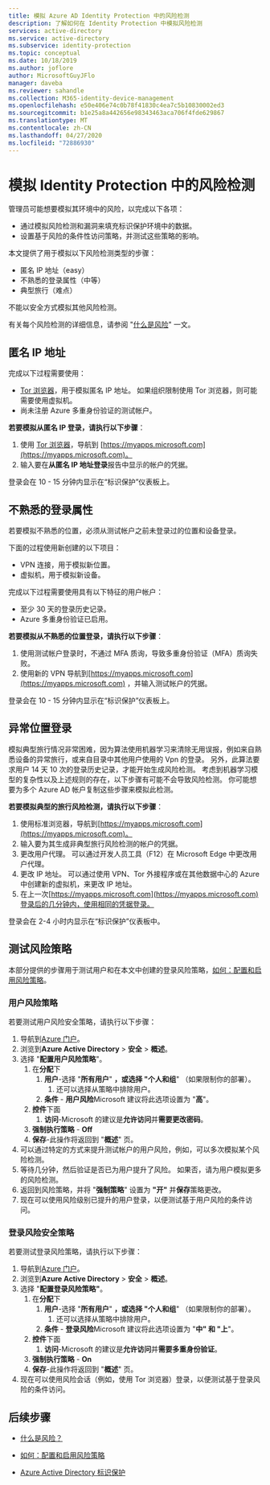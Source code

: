 ```yaml
---
title: 模拟 Azure AD Identity Protection 中的风险检测
description: 了解如何在 Identity Protection 中模拟风险检测
services: active-directory
ms.service: active-directory
ms.subservice: identity-protection
ms.topic: conceptual
ms.date: 10/18/2019
ms.author: joflore
author: MicrosoftGuyJFlo
manager: daveba
ms.reviewer: sahandle
ms.collection: M365-identity-device-management
ms.openlocfilehash: e50e406e74c0b78f41830c4ea7c5b10830002ed3
ms.sourcegitcommit: b1e25a8a442656e98343463aca706f4fde629867
ms.translationtype: MT
ms.contentlocale: zh-CN
ms.lasthandoff: 04/27/2020
ms.locfileid: "72886930"
---
```

# <a name="simulating-risk-detections-in-identity-protection"></a>模拟 Identity Protection 中的风险检测

管理员可能想要模拟其环境中的风险，以完成以下各项：

- 通过模拟风险检测和漏洞来填充标识保护环境中的数据。
- 设置基于风险的条件性访问策略，并测试这些策略的影响。

本文提供了用于模拟以下风险检测类型的步骤：

- 匿名 IP 地址（easy）
- 不熟悉的登录属性（中等）
- 典型旅行（难点）

不能以安全方式模拟其他风险检测。

有关每个风险检测的详细信息，请参阅 "[什么是风险](concept-identity-protection-risks.md)" 一文。

## <a name="anonymous-ip-address"></a>匿名 IP 地址

完成以下过程需要使用：

- [Tor 浏览器](https://www.torproject.org/projects/torbrowser.html.en)，用于模拟匿名 IP 地址。 如果组织限制使用 Tor 浏览器，则可能需要使用虚拟机。
- 尚未注册 Azure 多重身份验证的测试帐户。

**若要模拟从匿名 IP 登录，请执行以下步骤**：

1. 使用 [Tor 浏览器](https://www.torproject.org/projects/torbrowser.html.en)，导航到 [https://myapps.microsoft.com](https://myapps.microsoft.com)。   
2. 输入要在**从匿名 IP 地址登录**报告中显示的帐户的凭据。

登录会在 10 - 15 分钟内显示在“标识保护”仪表板上。 

## <a name="unfamiliar-sign-in-properties"></a>不熟悉的登录属性

若要模拟不熟悉的位置，必须从测试帐户之前未登录过的位置和设备登录。

下面的过程使用新创建的以下项目：

- VPN 连接，用于模拟新位置。
- 虚拟机，用于模拟新设备。

完成以下过程需要使用具有以下特征的用户帐户：

- 至少 30 天的登录历史记录。
- Azure 多重身份验证已启用。

**若要模拟从不熟悉的位置登录，请执行以下步骤**：

1. 使用测试帐户登录时，不通过 MFA 质询，导致多重身份验证（MFA）质询失败。
2. 使用新的 VPN 导航到[https://myapps.microsoft.com](https://myapps.microsoft.com) ，并输入测试帐户的凭据。

登录会在 10 - 15 分钟内显示在“标识保护”仪表板上。

## <a name="atypical-travel"></a>异常位置登录

模拟典型旅行情况非常困难，因为算法使用机器学习来清除无用误报，例如来自熟悉设备的异常旅行，或来自目录中其他用户使用的 Vpn 的登录。 另外，此算法要求用户 14 天 10 次的登录历史记录，才能开始生成风险检测。 考虑到机器学习模型的复杂性以及上述规则的存在，以下步骤有可能不会导致风险检测。 你可能想要为多个 Azure AD 帐户复制这些步骤来模拟此检测。

**若要模拟典型的旅行风险检测，请执行以下步骤**：

1. 使用标准浏览器，导航到[https://myapps.microsoft.com](https://myapps.microsoft.com)。  
2. 输入要为其生成非典型旅行风险检测的帐户的凭据。
3. 更改用户代理。 可以通过开发人员工具（F12）在 Microsoft Edge 中更改用户代理。
4. 更改 IP 地址。 可以通过使用 VPN、Tor 外接程序或在其他数据中心的 Azure 中创建新的虚拟机，来更改 IP 地址。
5. 在上一次[https://myapps.microsoft.com](https://myapps.microsoft.com)登录后的几分钟内，使用相同的凭据登录。

登录会在 2-4 小时内显示在“标识保护”仪表板中。

## <a name="testing-risk-policies"></a>测试风险策略

本部分提供的步骤用于测试用户和在本文中创建的登录风险策略，[如何：配置和启用风险策略](howto-identity-protection-configure-risk-policies.md)。

### <a name="user-risk-policy"></a>用户风险策略

若要测试用户风险安全策略，请执行以下步骤：

1. 导航到[Azure 门户](https://portal.azure.com)。
1. 浏览到**Azure Active Directory** > **安全** > **概述**。
1. 选择 "**配置用户风险策略**"。
   1. 在**分配**下
      1. **用户**-选择 "**所有用户**" **，或选择 "个人和组**" （如果限制你的部署）。
         1. 还可以选择从策略中排除用户。
      1. **条件** - **用户风险**Microsoft 建议将此选项设置为 "**高**"。
   1. **控件**下面
      1. **访问**-Microsoft 的建议是**允许访问**并**需要更改密码**。
   1. **强制执行策略** - **Off**
   1. **保存**-此操作将返回到 "**概述**" 页。
1. 可以通过特定的方式来提升测试帐户的用户风险，例如，可以多次模拟某个风险检测。
1. 等待几分钟，然后验证是否已为用户提升了风险。 如果否，请为用户模拟更多的风险检测。
1. 返回到风险策略，并将 "**强制策略**" 设置为 **"开"** 并**保存**策略更改。
1. 现在可以使用风险级别已提升的用户登录，以便测试基于用户风险的条件访问。

### <a name="sign-in-risk-security-policy"></a>登录风险安全策略

若要测试登录风险策略，请执行以下步骤：

1. 导航到[Azure 门户](https://portal.azure.com)。
1. 浏览到**Azure Active Directory** > **安全** > **概述**。
1. 选择 "**配置登录风险策略"**。
   1. 在**分配**下
      1. **用户**-选择 "**所有用户**" **，或选择 "个人和组**" （如果限制你的部署）。
         1. 还可以选择从策略中排除用户。
      1. **条件** - **登录风险**Microsoft 建议将此选项设置为 "**中" 和 "上**"。
   1. **控件**下面
      1. **访问**-Microsoft 的建议是**允许访问**并**需要多重身份验证**。
   1. **强制执行策略** - **On**
   1. **保存**-此操作将返回到 "**概述**" 页。
1. 现在可以使用风险会话（例如，使用 Tor 浏览器）登录，以便测试基于登录风险的条件访问。 

## <a name="next-steps"></a>后续步骤

- [什么是风险？](concept-identity-protection-risks.md)

- [如何：配置和启用风险策略](howto-identity-protection-configure-risk-policies.md)

- [Azure Active Directory 标识保护](overview-identity-protection.md)
